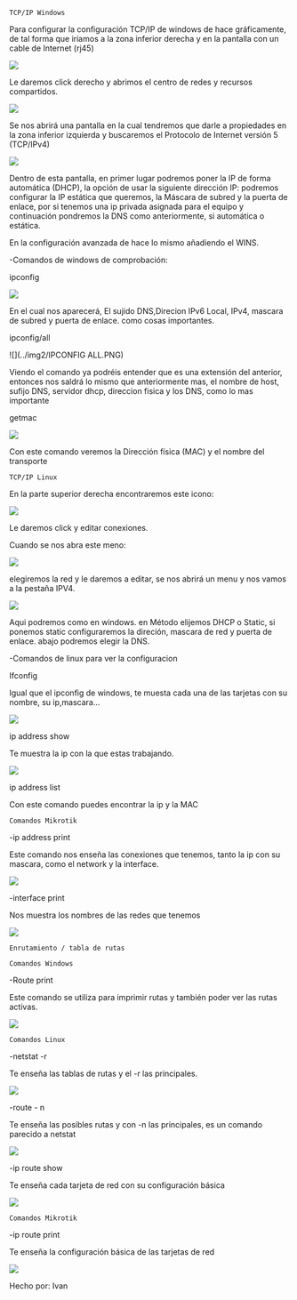 	TCP/IP Windows 
Para configurar la configuración TCP/IP de windows de hace gráficamente, de tal forma que iríamos a la zona inferior derecha y en la pantalla con un cable de Internet (rj45)

![](../img2/portatilctcpi.PNG)


Le daremos click derecho y abrimos el centro de redes y recursos compartidos.

![](../img2/IPCONFIG.PNG)

Se nos abrirá una pantalla en la cual tendremos que darle a propiedades en la zona inferior izquierda y buscaremos el Protocolo de Internet versión 5 (TCP/IPv4)


![](../img2/IPv4.PNG)

Dentro de esta pantalla, en primer lugar podremos poner la IP de forma automática (DHCP), la opción de usar la siguiente dirección IP: podremos configurar la IP estática que queremos, la Máscara de subred y la puerta de enlace, por si tenemos una ip privada asignada para el equipo y continuación pondremos la DNS como anteriormente, si automática o estática.

En la configuración avanzada de hace lo mismo añadiendo el WINS.

-Comandos de windows de comprobación:

ipconfig

![](../img2/IPCONFIG.PNG)

En el cual nos aparecerá, El sujido  DNS,Direcion IPv6 Local, IPv4, mascara de subred y puerta de enlace. como cosas importantes.

ipconfig/all

![](../img2/IPCONFIG ALL.PNG)

Viendo el comando ya podréis entender que es una extensión del anterior, entonces nos saldrá lo mismo que anteriormente mas, el nombre de host, sufijo DNS, servidor dhcp, direccion fisica y los DNS, como lo mas importante

getmac

![](../img2/getmac.PNG)

Con este comando veremos la Dirección física (MAC) y el nombre del transporte 

	TCP/IP Linux

En la parte superior derecha encontraremos este icono:

![](../img2/linuxx.PNG)

Le daremos click  y editar conexiones.

Cuando se nos abra este meno:

![](../img2/linuxconexiones.PNG)

elegiremos la red y le daremos a editar, se nos abrirá un menu y nos vamos a la pestaña IPV4.

![](../img2/editarconexio.PNG)

Aqui podremos como en windows. en Método elijemos DHCP o Static, si ponemos static configuraremos la direción, mascara de red y puerta de enlace. abajo podremos elegir la DNS.

-Comandos de linux para ver la configuracion


Ifconfig

Igual que el ipconfig de windows, te muesta cada una de las tarjetas con su nombre, su ip,mascara...

![](../img2/ifconfig.PNG)

ip address show

Te muestra la ip con la que estas trabajando.

![](../img2/ipaddress.PNG)

ip address list

Con este comando puedes encontrar la ip y la MAC


	Comandos Mikrotik

-ip address print

Este comando nos enseña las conexiones que tenemos, tanto la ip con su mascara, como el network y la interface.

![](../img2/ipaddresprint.PNG)

-interface print 

Nos muestra los nombres de las redes que tenemos

![](../img2/interfaceprint.PNG)


	Enrutamiento / tabla de rutas	

	Comandos Windows

-Route print

Este comando se utiliza para imprimir rutas y también poder ver las rutas activas.

![](../img2/routeprint.PNG)

	Comandos Linux

-netstat -r

Te enseña las tablas de rutas y el -r las principales.

![](../img2/netstatr.PNG)

-route - n

Te enseña las posibles rutas y con -n las principales, es un comando parecido a netstat


![](../img2/routen.PNG)


-ip route show

Te enseña cada tarjeta de red con su configuración básica

![](../img2/iprouteshowlinux.PNG)

	Comandos Mikrotik

-ip route print 

Te enseña la configuración básica de las tarjetas de red

![](../img2/iprouteprintmikro.PNG)


Hecho por: Ivan